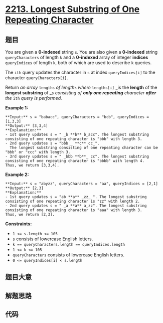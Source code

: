 # [2213. Longest Substring of One Repeating Character](https://leetcode.com/problems/longest-substring-of-one-repeating-character)

## 题目

You are given a **0-indexed** string `s`. You are also given a **0-indexed**
string `queryCharacters` of length `k` and a **0-indexed** array of integer
**indices** `queryIndices` of length `k`, both of which are used to describe
`k` queries.

The `ith` query updates the character in `s` at index `queryIndices[i]` to the
character `queryCharacters[i]`.

Return _an array_ `lengths` _of length_`k` _where_ `lengths[i]` _is the
**length** of the **longest substring** of _`s` _consisting of **only one
repeating** character **after** the_ `ith` _query_ _is performed._



**Example 1:**

    
    
    **Input:** s = "babacc", queryCharacters = "bcb", queryIndices = [1,3,3]
    **Output:** [3,3,4]
    **Explanation:** 
    - 1st query updates s = " _b **b** b_acc". The longest substring consisting of one repeating character is "bbb" with length 3.
    - 2nd query updates s = "bbb _ **c** cc_". 
      The longest substring consisting of one repeating character can be "bbb" or "ccc" with length 3.
    - 3rd query updates s = " _bbb **b**_ cc". The longest substring consisting of one repeating character is "bbbb" with length 4.
    Thus, we return [3,3,4].
    

**Example 2:**

    
    
    **Input:** s = "abyzz", queryCharacters = "aa", queryIndices = [2,1]
    **Output:** [2,3]
    **Explanation:**
    - 1st query updates s = "ab **a** _zz_ ". The longest substring consisting of one repeating character is "zz" with length 2.
    - 2nd query updates s = " _a **a** a_zz". The longest substring consisting of one repeating character is "aaa" with length 3.
    Thus, we return [2,3].
    



**Constraints:**

  * `1 <= s.length <= 105`
  * `s` consists of lowercase English letters.
  * `k == queryCharacters.length == queryIndices.length`
  * `1 <= k <= 105`
  * `queryCharacters` consists of lowercase English letters.
  * `0 <= queryIndices[i] < s.length`


## 题目大意

## 解题思路

## 代码

```javascript

```
